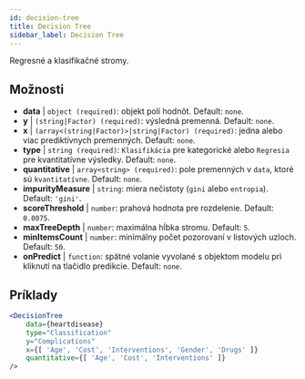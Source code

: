 ```yaml
---
id: decision-tree
title: Decision Tree
sidebar_label: Decision Tree
---
```


Regresné a klasifikačné stromy.

## Možnosti

* __data__ | `object (required)`: objekt polí hodnôt. Default: `none`.
* __y__ | `(string|Factor) (required)`: výsledná premenná. Default: `none`.
* __x__ | `(array<(string|Factor)>|string|Factor) (required)`: jedna alebo viac prediktívnych premenných. Default: `none`.
* __type__ | `string (required)`: `Klasifikácia` pre kategorické alebo `Regresia` pre kvantitatívne výsledky. Default: `none`.
* __quantitative__ | `array<string> (required)`: pole premenných v `data`, ktoré sú `kvantitatívne`. Default: `none`.
* __impurityMeasure__ | `string`: miera nečistoty (`gini` alebo `entropia`). Default: `'gini'`.
* __scoreThreshold__ | `number`: prahová hodnota pre rozdelenie. Default: `0.0075`.
* __maxTreeDepth__ | `number`: maximálna hĺbka stromu. Default: `5`.
* __minItemsCount__ | `number`: minimálny počet pozorovaní v listových uzloch. Default: `50`.
* __onPredict__ | `function`: spätné volanie vyvolané s objektom modelu pri kliknutí na tlačidlo predikcie. Default: `none`.


## Príklady

```jsx live
<DecisionTree 
    data={heartdisease} 
    type="Classification"
    y="Complications"
    x={[ 'Age', 'Cost', 'Interventions', 'Gender', 'Drugs' ]}
    quantitative={[ 'Age', 'Cost', 'Interventions' ]}
/>
```

